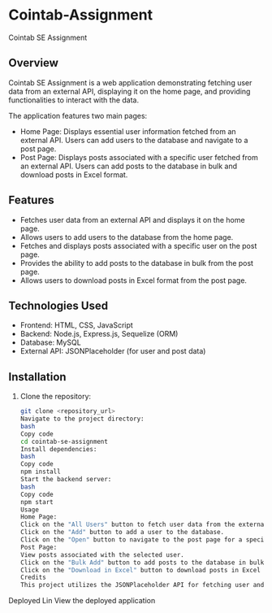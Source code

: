 # Cointab-Assignment

Cointab SE Assignment

## Overview

Cointab SE Assignment is a web application demonstrating fetching user data from an external API, displaying it on the home page, and providing functionalities to interact with the data.

The application features two main pages:

- Home Page: Displays essential user information fetched from an external API. Users can add users to the database and navigate to a post page.
- Post Page: Displays posts associated with a specific user fetched from an external API. Users can add posts to the database in bulk and download posts in Excel format.

## Features

- Fetches user data from an external API and displays it on the home page.
- Allows users to add users to the database from the home page.
- Fetches and displays posts associated with a specific user on the post page.
- Provides the ability to add posts to the database in bulk from the post page.
- Allows users to download posts in Excel format from the post page.

## Technologies Used

- Frontend: HTML, CSS, JavaScript
- Backend: Node.js, Express.js, Sequelize (ORM)
- Database: MySQL
- External API: JSONPlaceholder (for user and post data)

## Installation

1. Clone the repository:
   ```bash
   git clone <repository_url>
   Navigate to the project directory:
   bash
   Copy code
   cd cointab-se-assignment
   Install dependencies:
   bash
   Copy code
   npm install
   Start the backend server:
   bash
   Copy code
   npm start
   Usage
   Home Page:
   Click on the "All Users" button to fetch user data from the external API.
   Click on the "Add" button to add a user to the database.
   Click on the "Open" button to navigate to the post page for a specific user.
   Post Page:
   View posts associated with the selected user.
   Click on the "Bulk Add" button to add posts to the database in bulk.
   Click on the "Download in Excel" button to download posts in Excel format.
   Credits
   This project utilizes the JSONPlaceholder API for fetching user and post data.
   ```

Deployed Lin
View the deployed application
